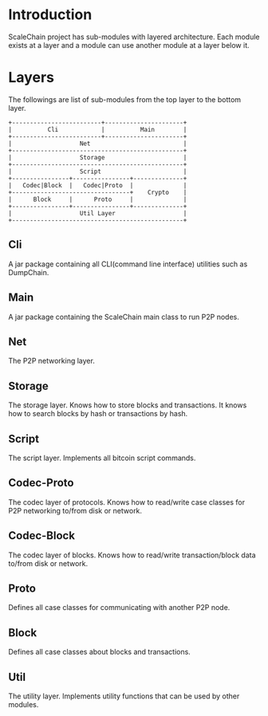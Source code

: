 # Introduction
ScaleChain project has sub-modules with layered architecture. 
Each module exists at a layer and a module can use another module at a layer below it.

# Layers
The followings are list of sub-modules from the top layer to the bottom layer.
```
+-------------------------+----------------------+
|          Cli            |          Main        |
+-------------------------+----------------------+
|                   Net                          |
+------------------------------------------------+
|                   Storage                      |
+------------------------------------------------+
|                   Script                       |
+----------------+----------------+--------------+
|   Codec|Block  |   Codec|Proto  |              |
+---------------------------------+    Crypto    |
|      Block     |      Proto     |              |
+----------------+----------------+--------------+
|                   Util Layer                   |
+------------------------------------------------+
```
## Cli
A jar package containing all CLI(command line interface) utilities such as DumpChain.

## Main
A jar package containing the ScaleChain main class to run P2P nodes.

## Net
The P2P networking layer.

## Storage
The storage layer. Knows how to store blocks and transactions. It knows how to search blocks by hash or transactions by hash.

## Script
The script layer. Implements all bitcoin script commands.

## Codec-Proto
The codec layer of protocols. Knows how to read/write case classes for P2P networking to/from disk or network.

## Codec-Block
The codec layer of blocks. Knows how to read/write transaction/block data to/from disk or network.

## Proto
Defines all case classes for communicating with another P2P node.

## Block
Defines all case classes about blocks and transactions.

## Util
The utility layer. Implements utility functions that can be used by other modules.
